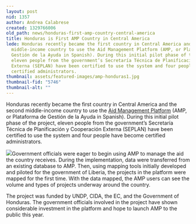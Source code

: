```yaml
---
layout: post
nid: 1357
author: Andrea Calabrese
created: 1329766006
old_path: news/honduras-first-amp-country-central-america
title: Honduras is First AMP Country in Central America
lede: Honduras recently became the first country in Central America and the second
  middle-income country to use the Aid Management Platform (AMP, or Plataforma de
  Gestión de la Ayuda in Spanish). During this initial pilot phase of the project,
  eleven people from the government’s Secretaría Técnica de Planificación y Cooperación
  Externa (SEPLAN) have been certified to use the system and four people have become
  certified administrators.
thumbnail: assets/featured-images/amp-honduras1.jpg
thumbnail-fid: "5746"
thumbnail-alt: ""
---
```


Honduras recently became the first country in Central America and the second middle-income country to use the [Aid Management Platform](http://amp.developmentgateway.org/) (AMP, or Plataforma de Gestión de la Ayuda in Spanish). During this initial pilot phase of the project, eleven people from the government’s Secretaría Técnica de Planificación y Cooperación Externa (SEPLAN) have been certified to use the system and four people have become certified administrators.

![](/assets/inline-images/amp-honduras2.jpg)Government officials were eager to begin using AMP to manage the aid the country receives. During the implementation, data were transferred from an existing database to AMP. Then, using mapping tools initially developed and piloted for the government of Liberia, the projects in the platform were mapped for the first time. With the data mapped, the AMP users can see the volume and types of projects underway around the country.

The project was funded by UNDP, CIDA, the EC, and the Government of Honduras. The government officials involved in the project have shown considerable investment in the platform and hope to launch AMP to the public this year.
